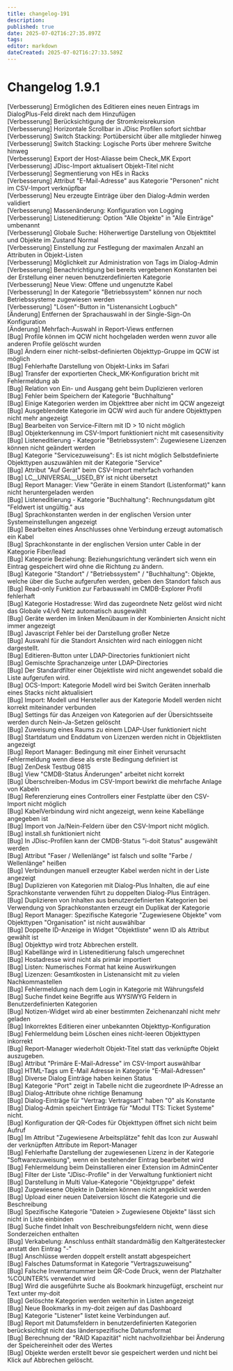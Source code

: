 ```yaml
---
title: changelog-191
description: 
published: true
date: 2025-07-02T16:27:35.897Z
tags: 
editor: markdown
dateCreated: 2025-07-02T16:27:33.589Z
---
```


# Changelog 1.9.1
<!-- cSpell:disable -->
<!-- markdownlint-disable MD052 -->
[Verbesserung]  Ermöglichen des Editieren eines neuen Eintrags im DialogPlus-Feld direkt nach dem Hinzufügen<br>
[Verbesserung]  Berücksichtigung der Stromkreisrekursion<br>
[Verbesserung]  Horizontale Scrollbar in JDisc Profilen sofort sichtbar<br>
[Verbesserung]  Switch Stacking: Portübersicht über alle mitglieder hinweg<br>
[Verbesserung]  Switch Stacking: Logische Ports über mehrere Switche hinweg<br>
[Verbesserung]  Export der Host-Aliasse beim Check_MK Export<br>
[Verbesserung]  JDisc-Import aktualisert Objekt-Titel nicht<br>
[Verbesserung]  Segmentierung von HEs in Racks<br>
[Verbesserung]  Attribut "E-Mail-Adresse" aus Kategorie "Personen" nicht im CSV-Import verknüpfbar<br>
[Verbesserung]  Neu erzeugte Einträge über den Dialog-Admin werden validiert<br>
[Verbesserung]  Massenänderung: Konfiguration von Logging<br>
[Verbesserung]  Listeneditierung: Option "Alle Objekte" in "Alle Einträge" umbenannt<br>
[Verbesserung]  Globale Suche: Höherwertige Darstellung von Objekttitel und Objekte im Zustand Normal<br>
[Verbesserung]  Einstellung zur Festlegung der maximalen Anzahl an Attributen in Objekt-Listen<br>
[Verbesserung]  Möglichkeit zur Administration von Tags im Dialog-Admin<br>
[Verbesserung]  Benachrichtigung bei bereits vergebenen Konstanten bei der Erstellung einer neuen benutzerdefinierten Kategorie<br>
[Verbesserung]  Neue View: Offene und ungenutzte Kabel<br>
[Verbesserung]  In der Kategorie "Betriebssystem" können nur noch Betriebssysteme zugewiesen werden<br>
[Verbesserung]  "Lösen"-Button in "Listenansicht Logbuch"<br>
[Änderung]      Entfernen der Sprachauswahl in der Single-Sign-On Konfiguration<br>
[Änderung]      Mehrfach-Auswahl in Report-Views entfernen<br>
[Bug]           Profile können im QCW nicht hochgeladen werden wenn zuvor alle anderen Profile gelöscht wurden<br>
[Bug]           Ändern einer nicht-selbst-definierten Objekttyp-Gruppe im QCW ist möglich<br>
[Bug]           Fehlerhafte Darstellung von Objekt-Links im Safari<br>
[Bug]           Transfer der exportierten Check_MK-Konfiguration bricht mit Fehlermeldung ab<br>
[Bug]           Relation von Ein- und Ausgang geht beim Duplizieren verloren<br>
[Bug]           Fehler beim Speichern der Kategorie "Buchhaltung"<br>
[Bug]           Einige Kategorien werden im Objekttree aber nicht im QCW angezeigt<br>
[Bug]           Ausgeblendete Kategorie im QCW wird auch für andere Objekttypen nicht mehr angezeigt<br>
[Bug]           Bearbeiten von Service-Filtern mit ID > 10 nicht möglich<br>
[Bug]           Objekterkennung im CSV-Import funktioniert nicht mit casesensitivity<br>
[Bug]           Listeneditierung - Kategorie "Betriebssystem": Zugewiesene Lizenzen können nicht geändert werden<br>
[Bug]           Kategorie "Servicezuweisung": Es ist nicht möglich Selbstdefinierte Objekttypen auszuwählen mit der Kategorie "Service"<br>
[Bug]           Attribut "Auf Gerät" beim CSV-Import mehrfach vorhanden<br>
[Bug]           LC__UNIVERSAL__USED_BY ist nicht übersetzt<br>
[Bug]           Report Manager: View "Geräte in einem Standort (Listenformat)" kann nicht heruntergeladen werden<br>
[Bug]           Listeneditierung - Kategorie "Buchhaltung": Rechnungsdatum gibt "Feldwert ist ungültig." aus<br>
[Bug]           Sprachkonstanten werden in der englischen Version unter Systemeinstellungen angezeigt<br>
[Bug]           Bearbeiten eines Anschlusses ohne Verbindung erzeugt automatisch ein Kabel<br>
[Bug]           Sprachkonstante in der englischen Version unter Cable in der Kategorie Fiber/lead<br>
[Bug]           Kategorie Beziehung: Beziehungsrichtung verändert sich wenn ein Eintrag gespeichert wird ohne die Richtung zu ändern.<br>
[Bug]           Kategorie "Standort" / "Betriebssystem" / "Buchhaltung": Objekte, welche über die Suche aufgerufen werden, geben den Standort falsch aus<br>
[Bug]           Read-only Funktion zur Farbauswahl im CMDB-Explorer Profil fehlerhaft<br>
[Bug]           Kategorie Hostadresse: Wird das zugeordnete Netz gelöst wird nicht das Globale v4/v6 Netz automatisch ausgewählt<br>
[Bug]           Geräte werden im linken Menübaum in der Kombinierten Ansicht nicht immer angezeigt<br>
[Bug]           Javascript Fehler bei der Darstellung großer Netze<br>
[Bug]           Auswahl für die Standort Ansichten wird nach einloggen nicht dargestellt.<br>
[Bug]           Editieren-Button unter LDAP-Directories funktioniert nicht<br>
[Bug]           Gemischte Sprachanzeige unter LDAP-Directories<br>
[Bug]           Der Standardfilter einer Objektliste wird nicht angewendet sobald die Liste aufgerufen wird.<br>
[Bug]           OCS-Import: Kategorie Modell wird bei Switch Geräten innerhalb eines Stacks nicht aktualisiert<br>
[Bug]           Import: Modell und Hersteller aus der Kategorie Modell werden nicht korrekt miteinander verbunden<br>
[Bug]           Settings für das Anzeigen von Kategorien auf der Übersichtsseite werden durch Nein-Ja-Setzen gelöscht<br>
[Bug]           Zuweisung eines Raums zu einem LDAP-User funktioniert nicht<br>
[Bug]           Startdatum und Enddatum von Lizenzen werden nicht in Objektlisten angezeigt<br>
[Bug]           Report Manager: Bedingung mit einer Einheit verursacht Fehlermeldung wenn diese als erste Bedingung definiert ist<br>
[Bug]           ZenDesk Testbug 0815<br>
[Bug]           View "CMDB-Status Änderungen" arbeitet nicht korrekt<br>
[Bug]           Überschreiben-Modus im CSV-Import bewirkt die mehrfache Anlage von Kabeln<br>
[Bug]           Referenzierung eines Controllers einer Festplatte über den CSV-Import nicht möglich<br>
[Bug]           KabelVerbindung wird nicht angezeigt, wenn keine Kabellänge angegeben ist<br>
[Bug]           Import von Ja/Nein-Feldern über den CSV-Import nicht möglich.<br>
[Bug]           install.sh funktioniert nicht<br>
[Bug]           In JDisc-Profilen kann der CMDB-Status "i-doit Status" ausgewählt werden<br>
[Bug]           Attribut "Faser / Wellenlänge" ist falsch und sollte "Farbe / Wellenlänge" heißen<br>
[Bug]           Verbindungen manuell erzeugter Kabel werden nicht in der Liste angezeigt<br>
[Bug]           Duplizieren von Kategorien mit Dialog-Plus Inhalten, die auf eine Sprachkonstante verwenden führt zu doppelten Dialog-Plus Einträgen.<br>
[Bug]           Duplizieren von Inhalten aus benutzerdefinierten Kategorien bei Verwendung von Sprachkonstanten erzeugt ein Duplikat der Kategorie<br>
[Bug]           Report Manager: Spezifische Kategorie "Zugewiesene Objekte" vom Objekttypen "Organisation" ist nicht auswählbar<br>
[Bug]           Doppelte ID-Anzeige in Widget "Objektliste" wenn ID als Attribut gewählt ist<br>
[Bug]           Objekttyp wird trotz Abbrechen erstellt.<br>
[Bug]           Kabellänge wird in Listeneditierung falsch umgerechnet<br>
[Bug]           Hostadresse wird nicht als primär importiert<br>
[Bug]           Listen: Numerisches Format hat keine Auswirkungen<br>
[Bug]           Lizenzen: Gesamtkosten in Listenansicht mit zu vielen Nachkommastellen<br>
[Bug]           Fehlermeldung nach dem Login in Kategorie mit Währungsfeld<br>
[Bug]           Suche findet keine Begriffe aus WYSIWYG Feldern in Benutzerdefinierten Kategorien<br>
[Bug]           Notizen-Widget wird ab einer bestimmten Zeichenanzahl nicht mehr geladen<br>
[Bug]           Inkorrektes Editieren einer unbekannten Objekttyp-Konfiguration<br>
[Bug]           Fehlermeldung beim Löschen eines nicht-leeren Objekttypen inkorrekt<br>
[Bug]           Report-Manager wiederholt Objekt-Titel statt das verknüpfte Objekt auszugeben.<br>
[Bug]           Attribut "Primäre E-Mail-Adresse" im CSV-Import auswählbar<br>
[Bug]           HTML-Tags um E-Mail Adresse in Kategorie "E-Mail-Adressen"<br>
[Bug]           Diverse Dialog Einträge haben keinen Status<br>
[Bug]           Kategorie "Port" zeigt in Tabelle nicht die zugeordnete IP-Adresse an<br>
[Bug]           Dialog-Attribute ohne richtige Benamung<br>
[Bug]           Dialog-Einträge für "Vertrag: Vertragsart" haben "0" als Konstante<br>
[Bug]           Dialog-Admin speichert Einträge für "Modul TTS: Ticket Systeme" nicht.<br>
[Bug]           Konfiguration der QR-Codes für Objekttypen öffnet sich nicht beim Aufruf<br>
[Bug]           Im Attribut "Zugewiesene Arbeitsplätze" fehlt das Icon zur Auswahl der verknüpften Attribute im Report-Manager<br>
[Bug]           Fehlerhafte Darstellung der zugewiesenen Lizenz in der Kategorie "Softwarezuweisung", wenn ein bestehender Eintrag bearbeitet wird<br>
[Bug]           Fehlermeldung beim Deinstallieren einer Extension im AdminCenter<br>
[Bug]           Filter der Liste "JDisc-Profile" in der Verwaltung funktioniert nicht<br>
[Bug]           Darstellung in Multi Value-Kategorie "Objektgruppe" defekt<br>
[Bug]           Zugewiesene Objekte in Dateien können nicht angeklickt werden<br>
[Bug]           Upload einer neuen Dateiversion löscht die Kategorie und die Beschreibung<br>
[Bug]           Spezifische Kategorie "Dateien > Zugewiesene Objekte" lässt sich nicht in Liste einbinden<br>
[Bug]           Suche findet Inhalt von Beschreibungsfeldern nicht, wenn diese Sonderzeichen enthalten<br>
[Bug]           Verkabelung: Anschluss enthält standardmäßig den Kaltgerätestecker anstatt den Eintrag "-"<br>
[Bug]           Anschlüsse werden doppelt erstellt anstatt abgespeichert<br>
[Bug]           Falsches Datumsformat in Kategorie "Vertragszuweisung"<br>
[Bug]           Falsche Inventarnummer beim QR-Code Druck, wenn der Platzhalter %COUNTER% verwendet wird<br>
[Bug]           Wird die ausgeführte Suche als Bookmark hinzugefügt, erscheint nur Text unter my-doit<br>
[Bug]           Gelöschte Kategorien werden weiterhin in Listen angezeigt<br>
[Bug]           Neue Bookmarks in my-doit zeigen auf das Dashboard<br>
[Bug]           Kategorie "Listener" listet keine Verbindungen auf.<br>
[Bug]           Report mit Datumsfeldern in benutzerdefinierten Kategorien berücksichtigt nicht das länderspezifische Datumsformat<br>
[Bug]           Berechnung der "RAID Kapazität" nicht nachvollziehbar bei Änderung der Speichereinheit oder des Wertes<br>
[Bug]           Objekte werden erstellt bevor sie gespeichert werden und nicht bei Klick auf Abbrechen gelöscht.<br>
